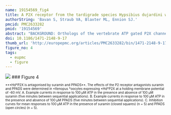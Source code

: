 ```yaml
---
name: 19154569_fig4
title: A P2X receptor from the tardigrade species Hypsibius dujardini with fast kinetics and sensitivity to zinc and copper.
authorString: 'Bavan S, Straub VA, Blaxter ML, Ennion SJ.'
pmcid: PMC2633282
pmid: '19154569'
abstract: "BACKGROUND: Orthologs of the vertebrate ATP gated P2X channels have been identified in Dictyostelium and green algae, demonstrating that the emergence of ionotropic purinergic signalling was an early event in eukaryotic evolution. However, the genomes of a number of animals including Drosophila melanogaster and Caenorhabditis elegans, both members of the Ecdysozoa superphylum, lack P2X-like proteins, whilst other species such as the flatworm Schistosoma mansoni have P2X proteins making it unclear as to what stages in evolution P2X receptors were lost. Here we describe the functional characterisation of a P2X receptor (HdP2X) from the tardigrade Hypsibius dujardini demonstrating that purinergic signalling is preserved in some ecdysozoa. RESULTS: ATP (EC50 approximately 44.5 microM) evoked transient inward currents in HdP2X with millisecond rates of activation and desensitisation. HdP2X is antagonised by pyridoxal-phosphate-6-azophenyl-2',4' disulfonic acid (IC50 15.0 microM) and suramin (IC50 22.6 microM) and zinc and copper inhibit ATP-evoked currents with IC50 values of 62.8 microM and 19.9 microM respectively. Site-directed mutagenesis showed that unlike vertebrate P2X receptors, extracellular histidines do not play a major role in coordinating metal binding in HdP2X. However, H306 was identified as playing a minor role in the actions of copper but not zinc. Ivermectin potentiated responses to ATP with no effect on the rates of current activation or decay. CONCLUSION: The presence of a P2X receptor in a tardigrade species suggests that both nematodes and arthropods lost their P2X genes independently, as both traditional and molecular phylogenies place the divergence between Nematoda and Arthropoda before their divergence from Tardigrada. The phylogenetic analysis performed in our study also clearly demonstrates that the emergence of the family of seven P2X channels in human and other mammalian species was a relatively recent evolutionary event that occurred subsequent to the split between vertebrates and invertebrates. Furthermore, several characteristics of HdP2X including fast kinetics with low ATP sensitivity, potentiation by ivermectin in a channel with fast kinetics and distinct copper and zinc binding sites not dependent on histidines make HdP2X a useful model for comparative structure-function studies allowing a better understanding of P2X receptors in higher organisms."
doi: 10.1186/1471-2148-9-17
thumb_url: 'http://europepmc.org/articles/PMC2633282/bin/1471-2148-9-17-4.gif'
figure_no: 4
tags:
  - eupmc
  - figure
---
```

<img src='http://europepmc.org/articles/PMC2633282/bin/1471-2148-9-17-4.jpg' style='max-height: 300px'>
### Figure 4
<p style='font-size: 10px;'>***Hd*P2X is antagonised by suramin and PPADS**. The effects of the P2 receptor antagonists suramin and PPADS were determined in *Xenopus *oocytes expressing *Hd*P2X at a holding membrane potential of -60 mV. A. Example currents in response to 100 μM ATP in the presence and absence of 100 μM suramin (five minutes between sequential applications). B. Example currents in response to 100 μM ATP in the presence and absence of 100 μM PPADS (five minutes between sequential applications). C. Inhibition curves for mean responses to 100 μM ATP in the presence of suramin (closed squares) (n = 5) and PPADS (open circles) (n = 5).</p>